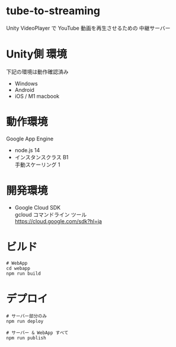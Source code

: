 # tube-to-streaming

Unity VideoPlayer で YouTube 動画を再生させるための 中継サーバー 

# Unity側 環境
下記の環境は動作確認済み
- Windows
- Android
- iOS / M1 macbook 

# 動作環境
Google App Engine 
- node.js 14
- インスタンスクラス B1  
  手動スケーリング 1

# 開発環境
- Google Cloud SDK  
  gcloud コマンドライン ツール  
  https://cloud.google.com/sdk?hl=ja  

# ビルド
```
# WebApp
cd webapp
npm run build
```

# デプロイ

```
# サーバー部分のみ
npm run deploy

# サーバー & WebApp すべて
npm run publish
```
